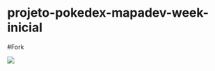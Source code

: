 # projeto-pokedex-mapadev-week-inicial
#Fork

<img src="src/gif/pokedex.gif">
<img url("https://github.com/revertemayene/projeto-pokedex/blob/main/github/image/logo.png")>
